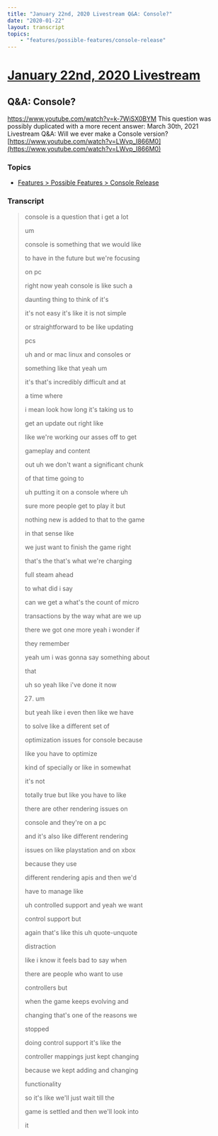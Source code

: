 ```yaml
---
title: "January 22nd, 2020 Livestream Q&A: Console?"
date: "2020-01-22"
layout: transcript
topics:
    - "features/possible-features/console-release"
---
```

# [January 22nd, 2020 Livestream](../2020-01-22.md)
## Q&A: Console?
https://www.youtube.com/watch?v=k-7WiSX0BYM
This question was possibly duplicated with a more recent answer: March 30th, 2021 Livestream Q&A: Will we ever make a Console version? [https://www.youtube.com/watch?v=LWvp_I866M0](https://www.youtube.com/watch?v=LWvp_I866M0)


### Topics
* [Features > Possible Features > Console Release](../topics/features/possible-features/console-release.md)

### Transcript

> console is a question that i get a lot
>
> um
>
> console is something that we would like
>
> to have in the future but we're focusing
>
> on pc
>
> right now yeah console is like such a
>
> daunting thing to think of it's
>
> it's not easy it's like it is not simple
>
> or straightforward to be like updating
>
> pcs
>
> uh and or mac linux and consoles or
>
> something like that yeah um
>
> it's that's incredibly difficult and at
>
> a time where
>
> i mean look how long it's taking us to
>
> get an update out right like
>
> like we're working our asses off to get
>
> gameplay and content
>
> out uh we don't want a significant chunk
>
> of that time going to
>
> uh putting it on a console where uh
>
> sure more people get to play it but
>
> nothing new is added to that to the game
>
> in that sense like
>
> we just want to finish the game right
>
> that's the that's what we're charging
>
> full steam ahead
>
> to what did i say
>
> can we get a what's the count of micro
>
> transactions by the way what are we up
>
> there we got one more yeah i wonder if
>
> they remember
>
> yeah um i was gonna say something about
>
> that
>
> uh so yeah like i've done it now
>
> 27. um
>
> but yeah like i even then like we have
>
> to solve like a different set of
>
> optimization issues for console because
>
> like you have to optimize
>
> kind of specially or like in somewhat
>
> it's not
>
> totally true but like you have to like
>
> there are other rendering issues on
>
> console and they're on a pc
>
> and it's also like different rendering
>
> issues on like playstation and on xbox
>
> because they use
>
> different rendering apis and then we'd
>
> have to manage like
>
> uh controlled support and yeah we want
>
> control support but
>
> again that's like this uh quote-unquote
>
> distraction
>
> like i know it feels bad to say when
>
> there are people who want to use
>
> controllers but
>
> when the game keeps evolving and
>
> changing that's one of the reasons we
>
> stopped
>
> doing control support it's like the
>
> controller mappings just kept changing
>
> because we kept adding and changing
>
> functionality
>
> so it's like we'll just wait till the
>
> game is settled and then we'll look into
>
> it
